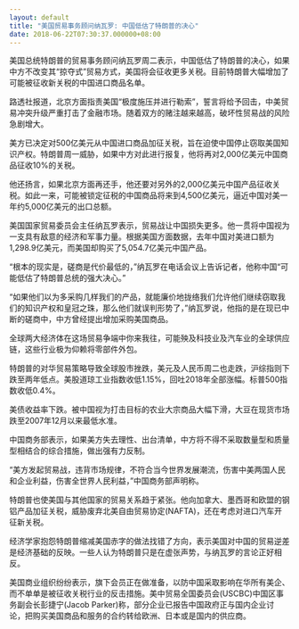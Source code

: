 ```yaml
---
layout: default
title: "美国贸易事务顾问纳瓦罗: 中国低估了特朗普的决心"
date: 2018-06-22T07:30:37.000000+08:00
---
```


美国总统特朗普的贸易事务顾问纳瓦罗周二表示，中国低估了特朗普的决心，如果中方不改变其“掠夺式”贸易方式，美国将会征收更多关税。目前特朗普大幅增加了可能被征收新关税的中国进口商品名单。

路透社报道，北京方面指责美国“极度施压并进行勒索”，誓言将给予回击，中美贸易冲突升级严重打击了金融市场。随着双方的赌注越来越高，破坏性贸易战的风险急剧增大。 

美方已决定对500亿美元从中国进口商品加征关税，旨在迫使中国停止窃取美国知识产权。特朗普周一威胁，如果中方对此进行报复，他将再对2,000亿美元中国商品征收10%的关税。 

他还扬言，如果北京方面再还手，他还要对另外的2,000亿美元中国产品征收关税。如此一来，可能被锁定征税的中国商品将来到4,500亿美元，逼近中国对美一年约5,000亿美元的出口总额。 

美国国家贸易委员会主任纳瓦罗表示，贸易战让中国损失更多。他一贯将中国视为一支具有敌意的经济和军事力量。根据美国方面数据，去年中国对美进口额为1,298.9亿美元，而美国却购买了5,054.7亿美元中国产品。 

“根本的现实是，磋商是代价最低的，”纳瓦罗在电话会议上告诉记者，他称中国“可能低估了特朗普总统的强大决心。”

“如果他们以为多采购几样我们的产品，就能廉价地拢络我们允许他们继续窃取我们的知识产权和皇冠之珠，那么他们就误判形势了，”纳瓦罗说，他指的是在现已中断的磋商中，中方曾经提出增加采购美国商品。 

全球两大经济体在这场贸易争端中你来我往，可能殃及科技业及汽车业的全球供应链，这些行业极为仰赖将零部件外包。 

特朗普的对华贸易策略导致全球股市挫跌，美元及人民币周二也走跌，沪综指则下跌至两年低点。美股道琼工业指数收低1.15%，回吐2018年全部涨幅。标普500指数收低0.4%。 

美债收益率下跌。被中国视为打击目标的农业大宗商品大幅下滑，大豆在现货市场跌至2007年12月以来最低水准。 

中国商务部表示，如果美方失去理性、出台清单，中方将不得不采取数量型和质量型相结合的综合措施，做出强有力反制。 

“美方发起贸易战，违背市场规律，不符合当今世界发展潮流，伤害中美两国人民和企业利益，伤害全世界人民利益，”中国商务部声明称。 

特朗普也使美国与其他国家的贸易关系趋于紧张。他向加拿大、墨西哥和欧盟的钢铝产品加征关税，威胁废弃北美自由贸易协定(NAFTA)，还在考虑对进口汽车开征新关税。 

经济学家抱怨特朗普缩减美国赤字的做法找错了方向，表示美国对中国的贸易逆差是经济基础的反映。一些人认为特朗普只是在虚张声势，与纳瓦罗的言论正好相反。 

美国商业组织纷纷表示，旗下会员正在做准备，以防中国采取影响在华所有美企、而不单单是被征收关税行业的反击措施。美中贸易全国委员会(USCBC)中国区事务副会长彭捷宁(Jacob Parker)称，部分企业已报告中国政府正与国内企业讨论，把购买美国商品和服务的合约转给欧洲、日本或是国内的供应商。 

